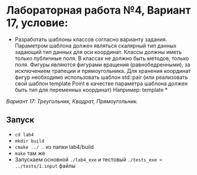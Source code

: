 # Лабораторная работа №4, Вариант 17, условие:

* Разработать шаблоны классов согласно варианту задания. Параметром шаблона должен
являться скалярный тип данных задающий тип данных для оси координат. Классы должны иметь
только публичные поля. В классах не должно быть методов, только поля. Фигуры являются
фигурами вращения (равнобедренными), за исключением трапеции и прямоугольника. Для
хранения координат фигур необходимо использовать шаблон std::pair (или реализовать свой
шаблон template <class T> Point в качестве параметра шаблона должен быть тип для переменных
координат)
Например:
template <class T> *

*Вариант 17: Треугольник, Квадрат, Прямоугольник.*

## Запуск
- `cd lab4`
- `mkdir build`
- `cmake ../ .` из папки lab4/build
- `make` там же
- Запускаем основной `./lab4_exe` и тестовый `./tests_exe < ../tests/1.input` файлы
